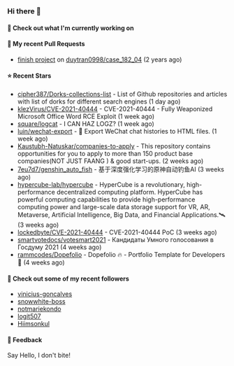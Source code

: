 ### Hi there 👋

#### 👷 Check out what I'm currently working on

#### 🔨 My recent Pull Requests

- [finish project](https://github.com/duytran0998/case_182_04/pull/1) on [duytran0998/case_182_04](https://github.com/duytran0998/case_182_04) (2 years ago)

#### ⭐ Recent Stars

- [cipher387/Dorks-collections-list](https://github.com/cipher387/Dorks-collections-list) - List of Github repositories and articles with list of dorks for different search engines (1 day ago)
- [klezVirus/CVE-2021-40444](https://github.com/klezVirus/CVE-2021-40444) - CVE-2021-40444 - Fully Weaponized Microsoft Office Word RCE Exploit (1 week ago)
- [square/logcat](https://github.com/square/logcat) - I CAN HAZ LOGZ? (1 week ago)
- [luin/wechat-export](https://github.com/luin/wechat-export) - 📃 Export WeChat chat histories to HTML files. (1 week ago)
- [Kaustubh-Natuskar/companies-to-apply](https://github.com/Kaustubh-Natuskar/companies-to-apply) - This repository contains opportunities for you to apply to more than 150 product base companies(NOT JUST FAANG ) &amp; good start-ups. (2 weeks ago)
- [7eu7d7/genshin_auto_fish](https://github.com/7eu7d7/genshin_auto_fish) - 基于深度强化学习的原神自动钓鱼AI (3 weeks ago)
- [hypercube-lab/hypercube](https://github.com/hypercube-lab/hypercube) - HyperCube is a revolutionary, high-performance decentralized computing platform. HyperCube has powerful computing  capabilities to provide high-performance computing power and large-scale data storage support for VR, AR, Metaverse, Artificial Intelligence, Big Data, and Financial Applications.🛰 (3 weeks ago)
- [lockedbyte/CVE-2021-40444](https://github.com/lockedbyte/CVE-2021-40444) - CVE-2021-40444 PoC (3 weeks ago)
- [smartvotedocs/votesmart2021](https://github.com/smartvotedocs/votesmart2021) - Кандидаты Умного голосования в Госдуму 2021 (4 weeks ago)
- [rammcodes/Dopefolio](https://github.com/rammcodes/Dopefolio) - Dopefolio 🔥 - Portfolio Template for Developers 🚀 (4 weeks ago)

#### 👯 Check out some of my recent followers

- [vinicius-goncalves](https://github.com/vinicius-goncalves)
- [snowwhite-boss](https://github.com/snowwhite-boss)
- [notmariekondo](https://github.com/notmariekondo)
- [logit507](https://github.com/logit507)
- [Hiimsonkul](https://github.com/Hiimsonkul)

#### 💬 Feedback

Say Hello, I don't bite!